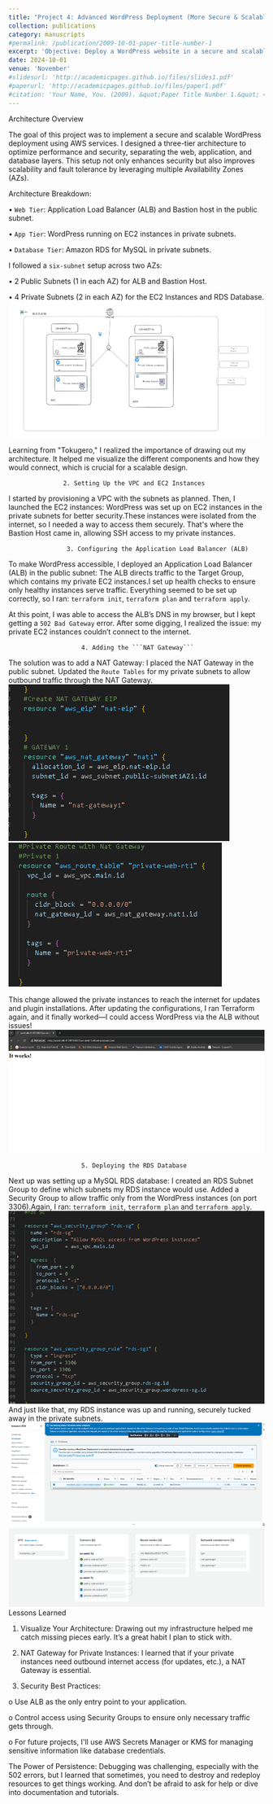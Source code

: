 ```yaml
---
title: "Project 4: Advanced WordPress Deployment (More Secure & Scalable)"
collection: publications
category: manuscripts
#permalink: /publication/2009-10-01-paper-title-number-1
excerpt: 'Objective: Deploy a WordPress website in a secure and scalable manner using a three-tier architecture. This setup includes a Load Balancer, Target Groups, EC2 Instances, RDS Database, VPC, and a Bastion Host, all provisioned using Terraform.'
date: 2024-10-01
venue: 'November'
#slidesurl: 'http://academicpages.github.io/files/slides1.pdf'
#paperurl: 'http://academicpages.github.io/files/paper1.pdf'
#citation: 'Your Name, You. (2009). &quot;Paper Title Number 1.&quot; <i>Journal 1</i>. 1(1).'
---
```


Architecture Overview

The goal of this project was to implement a secure and scalable WordPress deployment using AWS services. I designed a three-tier architecture to optimize performance and security, separating the web, application, and database layers. This setup not only enhances security but also improves scalability and fault tolerance by leveraging multiple Availability Zones (AZs).

Architecture Breakdown:

•	```Web Tier```: Application Load Balancer (ALB) and Bastion host in the public subnet.

•	```App Tier```: WordPress running on EC2 instances in private subnets.

•	```Database Tier```: Amazon RDS for MySQL in private subnets.

I followed a ```six-subnet``` setup across two AZs:

•	2 Public Subnets (1 in each AZ) for ALB and Bastion Host.

•	4 Private Subnets (2 in each AZ) for the EC2 Instances and RDS Database.
![Profile Image](https://raw.githubusercontent.com/deemoney14/deemoney14.github.io/master/images/Pc1.png)


Learning from "Tokugero," I realized the importance of drawing out my architecture. It helped me visualize the different components and how they would connect, which is crucial for a scalable design.
                  
                   2. Setting Up the VPC and EC2 Instances
   
I started by provisioning a VPC with the subnets as planned. Then, I launched the EC2 instances: WordPress was set up on EC2 instances in the private subnets for better security.These instances were isolated from the internet, so I needed a way to access them securely. That's where the Bastion Host came in, allowing SSH access to my private instances.

                    3. Configuring the Application Load Balancer (ALB)
                    
To make WordPress accessible, I deployed an Application Load Balancer (ALB) in the public subnet: The ALB directs traffic to the Target Group, which contains my private EC2 instances.I set up health checks to ensure only healthy instances serve traffic. Everything seemed to be set up correctly, so I ran: ```terraform init```, ```terraform plan``` and ```terraform apply```.

At this point, I was able to access the ALB’s DNS in my browser, but I kept getting a ```502 Bad Gateway``` error. After some digging, I realized the issue: my private EC2 instances couldn’t connect to the internet.

                        4. Adding the ```NAT Gateway```
                        
The solution was to add a NAT Gateway: I placed the NAT Gateway in the public subnet. Updated the ```Route Tables``` for my private subnets to allow outbound traffic through the NAT Gateway.
![Profile Image](../images/Pc2.png)
![Profile Image](../images/Pc3.png)

This change allowed the private instances to reach the internet for updates and plugin installations. After updating the configurations, I ran Terraform again, and it finally worked—I could access WordPress via the ALB without issues!
![Profile Image](../images/Pc4.png)
                        
                        5. Deploying the RDS Database
                        
Next up was setting up a MySQL RDS database: I created an RDS Subnet Group to define which subnets my RDS instance would use. Added a Security Group to allow traffic only from the WordPress instances (on port 3306).Again, I ran:  ```terraform init```, ```terraform plan``` and ```terraform apply```. 
![Profile Image](../images/Pc5.png)
And just like that, my RDS instance was up and running, securely tucked away in the private subnets.
![Profile Image](../images/Pc6.png)
![Profile Image](../images/Pc7.png)
                                              Lessons Learned
                                              
                                              
1.	Visualize Your Architecture: Drawing out my infrastructure helped me catch missing pieces early. It’s a great habit I plan to stick with.

2.	NAT Gateway for Private Instances: I learned that if your private instances need outbound internet access (for updates, etc.), a NAT Gateway is essential.

3.	Security Best Practices:

o	Use ALB as the only entry point to your application.

o	Control access using Security Groups to ensure only necessary traffic gets through.

o	For future projects, I'll use AWS Secrets Manager or KMS for managing sensitive information like database credentials.

The Power of Persistence: Debugging was challenging, especially with the 502 errors, but I learned that sometimes, you need to destroy and redeploy resources to get things working. And don’t be afraid to ask for help or dive into documentation and tutorials.

    
